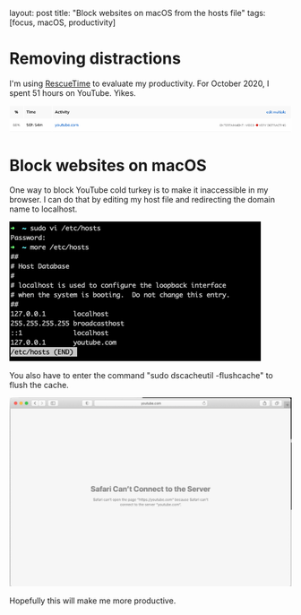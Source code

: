 layout: post
title: "Block websites on macOS from the hosts file"
tags: [focus, macOS, productivity]

# Removing distractions

I'm using [RescueTime](https://www.rescuetime.com/rp/caritos) to evaluate my productivity. For October 2020, I spent 51 hours on YouTube.  Yikes.  

![Screen Shot 2020-11-09 at 9.09.11 AM](2020-11-09-block-websites-on-macOS-from-the-hosts-file.assets/Screen%20Shot%202020-11-09%20at%209.09.11%20AM.png)

# Block websites on macOS

One way to block YouTube cold turkey is to make it inaccessible in my browser.  I can do that by editing my host file and redirecting the domain name to localhost.

![Screen Shot 2020-11-09 at 9.16.37 AM](2020-11-09-block-websites-on-macOS-from-the-hosts-file.assets/Screen%20Shot%202020-11-09%20at%209.16.37%20AM.png)

You also have to enter the command "sudo dscacheutil -flushcache" to flush the cache.

![Screen Shot 2020-11-09 at 9.19.45 AM](2020-11-09-block-websites-on-macOS-from-the-hosts-file.assets/Screen%20Shot%202020-11-09%20at%209.19.45%20AM.png)

Hopefully this will make me more productive.


